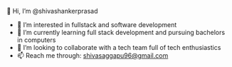 👋 Hi, I’m @shivashankerprasad
- 👀 I’m interested in fullstack and software development
- 🌱 I’m currently learning full stack development and pursuing bachelors in computers
- 💞️ I’m looking to collaborate with a tech team full of tech enthusiastics 
- 📫 Reach me through: shivasaggapu96@gmail.com


<!---
shivashankerprasad/shivashankerprasad is a ✨ special ✨ repository because its `README.md` (this file) appears on your GitHub profile.
You can click the Preview link to take a look at your changes.
--->
